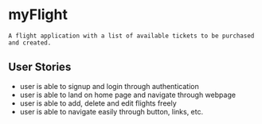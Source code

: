 # myFlight

    A flight application with a list of available tickets to be purchased and created.

## User Stories
- user is able to signup and login through authentication 
- user is able to land on home page and navigate through webpage
- user is able to add, delete and edit flights freely
- user is able to navigate easily through button, links, etc. 
